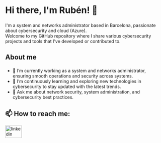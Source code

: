 <h1 align="left">Hi there, I'm Rubén! 👋</h1>

###

<p align="left">I'm a system and networks administrator based in Barcelona, passionate about cybersecurity and cloud (Azure). <br>Welcome to my GitHub repository where I share various cybersecurity projects and tools that I've developed or contributed to.</p>

###

<h2 align="left">About me</h2>

###

<ul>
  <li>🔭 I’m currently working as a system and networks administrator, ensuring smooth operations and security across systems.</li>
  
  <li>🌱 I’m continuously learning and exploring new technologies in cybersecurity to stay updated with the latest trends.</li> 
  
  <li>💬 Ask me about network security, system administration, and cybersecurity best practices.</li>
</ul>

###

<h2 align="left">📫 How to reach me:</h2>

<div align="left">
  <a href="https://www.linkedin.com/in/ruben-gluque?lipi=urn%3Ali%3Apage%3Ad_flagship3_profile_view_base_contact_details%3BEpG5GL9ER4qtQuGSrmxduQ%3D%3D" target="_blank">
    <img src="https://raw.githubusercontent.com/maurodesouza/profile-readme-generator/master/src/assets/icons/social/linkedin/default.svg" width="52" height="40" alt="linkedin logo"  />
  </a>
</div>

###
